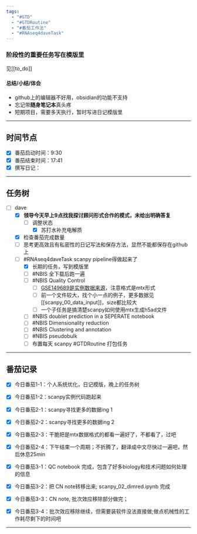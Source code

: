 ```yaml
---
tags:
  - "#GTD"
  - "#GTDRoutine"
  - "#番茄工作法"
  - "#RNAseq4daveTask"
---
```

### 阶段性的重要任务写在模版里
见[[to_do]]

#### 总结/小结/体会
- github上的编辑器不好用，obsidian的功能不支持
- 忘记带**随身笔记本**真头疼
- 短期项目，需要多天执行，暂时写进日记模版里
---
## 时间节点

- [x] 番茄启动时间：9:30
- [x] 番茄结束时间：17:41
- [x] 撰写日记：
---
## 任务树

- [ ] dave
  - [x] **领导今天早上9点找我探讨顾问形式合作的模式，未给出明确答复**
	- [ ] 调整状态
		- [x] 苏打水补充电解质
  - [x] 检查番茄完成数量
  - [ ] 思考更高效且有私密性的日记写法和保存方法，显然不能都保存在github上
  - [ ] #RNAseq4daveTask scanpy pipeline得做起来了
    - [x] 长期的任务，写到模版里
    - [ ] #NBIS 全下载后跑一遍
    - [ ] #NBIS Quality Control
	    - [ ] [GSE149689是实例数据来源](https://www.ncbi.nlm.nih.gov/geo/query/acc.cgi?acc=GSE149689)，注意格式是mtx形式 
	    - [ ] 前一个文件较大，找个小一点的例子，更多数据见[[scanpy_00_data_input]]，size都比较大
	    - [ ] 一个子任务是搞清楚scanpy如何使用mtx生成h5ad文件
    - [ ] #NBIS doublet prediction in a SEPERATE notebook
    - [ ] #NBIS Dimensionality reduction
    - [ ] #NBIS Clustering and annotation
    - [ ] #NBIS pseudobulk
    - [ ] 布置每天 scanpy #GTDRoutine 打包任务
	
---
## 番茄记录

- [x] 今日番茄1-1：个人系统优化，日记模版，晚上的任务树
- [x] 今日番茄1-2：scanpy实例代码跑起来
- [x] 今日番茄2-1：scanpy寻找更多的数据ing 1
- [x] 今日番茄2-2：scanpy寻找更多的数据ing 2
- [x] 今日番茄2-3：干脆把是mtx数据格式的都看一遍好了，不都看了，过吧
- [x] 今日番茄2-4：下午结束一个周期；不折腾了，翻译成中文尽快过一遍吧，然后休息25min

- [x] 今日番茄3-1：QC notebook 完成，包含了好多biology和技术问题如何处理的信息
- [x] 今日番茄3-2：把 CN note转移出来; scanpy_02_dimred.ipynb 完成
- [x] 今日番茄3-3：CN note, 批次效应移除部分做完；
- [x] 今日番茄3-4：批次效应移除继续，但需要装软件没法直接做;做点机械性的工作耗尽剩下的时间吧

---
